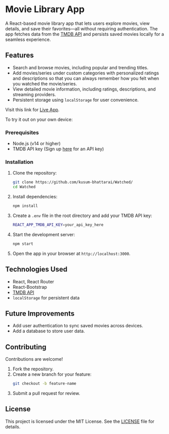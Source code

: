 # Movie Library App 

A React-based movie library app that lets users explore movies, view details, and save their favorites—all without requiring authentication. The app fetches data from the [TMDB API](https://www.themoviedb.org/documentation/api) and persists saved movies locally for a seamless experience.

## Features
- Search and browse movies, including popular and trending titles.
- Add movies/series under custom categories with personalized ratings and descriptions so that you can always remember how you felt when you watched the movie/series.
- View detailed movie information, including ratings, descriptions, and streaming providers.
- Persistent storage using `localStorage` for user convenience.

Visit this link for [Live App](https://watched-theta.vercel.app/). 

To try it out on your own device:

### Prerequisites
- Node.js (v14 or higher)
- TMDB API key (Sign up [here](https://www.themoviedb.org/signup) for an API key)

### Installation
1. Clone the repository:
   ```bash
   git clone https://github.com/kusum-bhattarai/Watched/ 
   cd Watched
   ```

2. Install dependencies:
   ```bash
   npm install
   ```

3. Create a `.env` file in the root directory and add your TMDB API key:
   ```bash
   REACT_APP_TMDB_API_KEY=your_api_key_here
   ```

4. Start the development server:
   ```bash
   npm start
   ```

5. Open the app in your browser at `http://localhost:3000`.

## Technologies Used
- React, React Router
- React-Bootstrap
- [TMDB API](https://www.themoviedb.org/documentation/api)
- `localStorage` for persistent data

## Future Improvements
- Add user authentication to sync saved movies across devices.
- Add a database to store user data.

## Contributing
Contributions are welcome!  
1. Fork the repository.
2. Create a new branch for your feature:
   ```bash
   git checkout -b feature-name
   ```
3. Submit a pull request for review.

## License
This project is licensed under the MIT License. See the [LICENSE](LICENSE) file for details.
